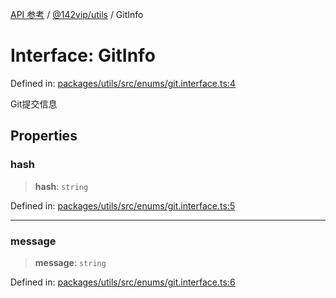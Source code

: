 [API 参考](../../../index.md) / [@142vip/utils](../index.md) / GitInfo

# Interface: GitInfo

Defined in: [packages/utils/src/enums/git.interface.ts:4](https://github.com/142vip/core-x/blob/15d5bc9ef4bece78c0e60bdf074a2d245f625100/packages/utils/src/enums/git.interface.ts#L4)

Git提交信息

## Properties

### hash

> **hash**: `string`

Defined in: [packages/utils/src/enums/git.interface.ts:5](https://github.com/142vip/core-x/blob/15d5bc9ef4bece78c0e60bdf074a2d245f625100/packages/utils/src/enums/git.interface.ts#L5)

***

### message

> **message**: `string`

Defined in: [packages/utils/src/enums/git.interface.ts:6](https://github.com/142vip/core-x/blob/15d5bc9ef4bece78c0e60bdf074a2d245f625100/packages/utils/src/enums/git.interface.ts#L6)
